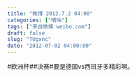 ```yaml
---
title: "微博 2012.7.2 04:00"
categories: ["嘀咕"]
tags: ["来自微博 weibo.com"]
draft: false
slug: "TUgxnc"
date: "2012-07-02 04:00:00"
---
```


<p>#欧洲杯##决赛#要是德国vs西班牙多精彩啊。 ​​​​</p>
